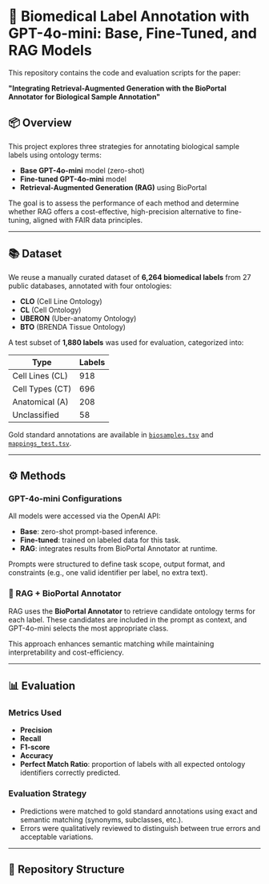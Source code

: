 # 🧬 Biomedical Label Annotation with GPT-4o-mini: Base, Fine-Tuned, and RAG Models

This repository contains the code and evaluation scripts for the paper:

**"Integrating Retrieval-Augmented Generation with the BioPortal Annotator for Biological Sample Annotation"**

## 📦 Overview

This project explores three strategies for annotating biological sample labels using ontology terms:

- **Base GPT-4o-mini** model (zero-shot)
- **Fine-tuned GPT-4o-mini** model
- **Retrieval-Augmented Generation (RAG)** using BioPortal

The goal is to assess the performance of each method and determine whether RAG offers a cost-effective, high-precision alternative to fine-tuning, aligned with FAIR data principles.

---

## 📚 Dataset

We reuse a manually curated dataset of **6,264 biomedical labels** from 27 public databases, annotated with four ontologies:

- **CLO** (Cell Line Ontology)
- **CL** (Cell Ontology)
- **UBERON** (Uber-anatomy Ontology)
- **BTO** (BRENDA Tissue Ontology)

A test subset of **1,880 labels** was used for evaluation, categorized into:

| Type               | Labels |
|--------------------|--------|
| Cell Lines (CL)    | 918    |
| Cell Types (CT)    | 696    |
| Anatomical (A)     | 208    |
| Unclassified       | 58     |

Gold standard annotations are available in [`biosamples.tsv`]() and [`mappings_test.tsv`]().

---

## ⚙️ Methods

### GPT-4o-mini Configurations

All models were accessed via the OpenAI API:

- **Base**: zero-shot prompt-based inference.
- **Fine-tuned**: trained on labeled data for this task.
- **RAG**: integrates results from BioPortal Annotator at runtime.

Prompts were structured to define task scope, output format, and constraints (e.g., one valid identifier per label, no extra text).

### 🔎 RAG + BioPortal Annotator

RAG uses the **BioPortal Annotator** to retrieve candidate ontology terms for each label. These candidates are included in the prompt as context, and GPT-4o-mini selects the most appropriate class.

This approach enhances semantic matching while maintaining interpretability and cost-efficiency.

---

## 📊 Evaluation

### Metrics Used

- **Precision**
- **Recall**
- **F1-score**
- **Accuracy**
- **Perfect Match Ratio**: proportion of labels with all expected ontology identifiers correctly predicted.

### Evaluation Strategy

- Predictions were matched to gold standard annotations using exact and semantic matching (synonyms, subclasses, etc.).
- Errors were qualitatively reviewed to distinguish between true errors and acceptable variations.

---

## 📁 Repository Structure

